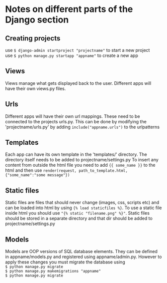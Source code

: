 # Notes on different parts of the Django section

## Creating projects

use `$ django-admin startproject "projectname"` to start a new project\
use `$ python manage.py startapp "appname"` to create a new app

## Views

Views manage what gets displayed back to the user. Different apps will have their own views.py files.

## Urls

Different apps will have their own url mappings. These need to be connected to the projects urls.py. This can be done by modifying the 'projectname/urls.py' by adding `include("appname.urls")` to the urlpatterns

## Templates

Each app can have its own template in the 'templates/' directory. The directory itself needs to be added to projectname/settings.py To insert any content from outside the html file you need to add `{{ some_name }}` to the html and then
use `render(request, path_to_template.html, {"some_name":"some message"})`

## Static files

Static files are files that should never change (images, css, scripts etc) and can be loaded into html by using `{% load staticfiles %}`. To use a static file inside html you should use `"{% static "filename.png" %}"`. Static files should be stored in a separate directory and that dir should be added to projectname/settings.py

## Models

Models are OOP versions of SQL database elements. They can be defined in appname/models.py and registered using appname/admin.py. However to apply these changes you must migrate the database using\
`$ python manage.py migrate`\
`$ python manage.py makemigrations "appname"`\
`$ python manage.py migrate`
